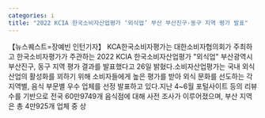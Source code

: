 ```yaml
---
categories: i
title: "2022 KCIA 한국소비자산업평가 ‘외식업’ 부산 부산진구·동구 지역 평가 발표"
---
```

【뉴스퀘스트=장예빈 인턴기자】 KCA한국소비자평가는 대한소비자협의회가 주최하고 한국소비자평가가 주관하는 2022 KCIA 한국소비자산업평가 "외식업" 부산광역시 부산진구, 동구 지역 평가 결과를 발표했다고 26일 밝혔다.소비자산업평가는 국내 외식 산업의 활성화를 꾀하기 위해 소비자들에게 높은 평가를 받아 외식 문화를 선도하는 각 지역별, 음식 부문별 우수 업체를 선정 발표하고 있다.지난 4~6월 포털사이트 등의 리뷰 수를 기반으로 전국 60만9749개 음식점에 대해 사전 조사가 이루어졌으며, 부산 지역은 총 4만925개 업체 중 상